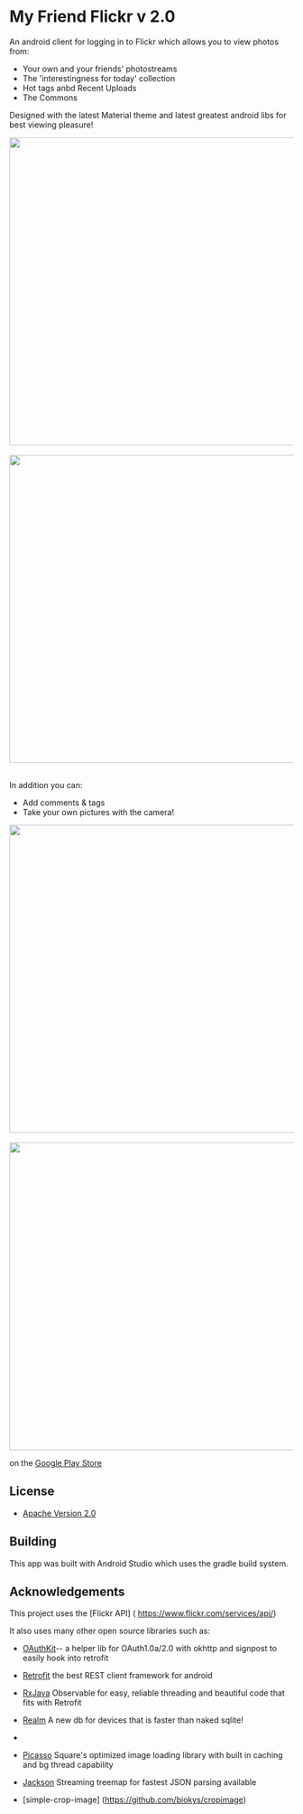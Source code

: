 # My Friend Flickr v 2.0

An android client for logging in to Flickr which allows you to view photos from:

* Your own and your friends' photostreams
* The 'interestingness for today' collection
* Hot tags anbd Recent Uploads
* The Commons 

Designed with the latest Material theme and latest greatest android libs for best viewing pleasure!

<img src="http://i.imgur.com/.png" height="545"/>
&nbsp;&nbsp;
<img src="http://i.imgur.com/.png" height="545" />
&nbsp;&nbsp;

In addition you can:

* Add comments & tags
* Take your own pictures with the camera! 

<img src="http://i.imgur.com/.png" height="545" />
&nbsp;&nbsp;
<img src="http://i.imgur.com/.png" height="545" />




 on the [Google Play Store](https://play.google.com/store/apps/details?id=com.anubis.flickr)




## License

* [Apache Version 2.0](http://www.apache.org/licenses/LICENSE-2.0.html)

## Building

This app was built with Android Studio which uses the gradle build system.  

## Acknowledgements

This project uses the [Flickr API] ( https://www.flickr.com/services/api/)

It also uses many other open source libraries such as:

 * [OAuthKit]()-- a helper lib for OAuth1.0a/2.0 with okhttp and signpost to easily hook into retrofit
 
 * [Retrofit]() the best REST client framework for android
 * [RxJava]() Observable for easy, reliable threading and beautiful code that fits with Retrofit
 * [Realm]() A new db for devices that is faster than naked sqlite!
 * 
 * [Picasso]() Square's optimized image loading library with built in caching and bg thread capability
 * [Jackson]()  Streaming treemap for fastest JSON parsing available
 
 * [simple-crop-image] (https://github.com/biokys/cropimage)
 



